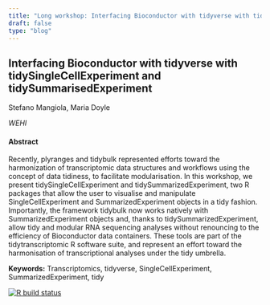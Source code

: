 ```yaml
---
title: "Long workshop: Interfacing Bioconductor with tidyverse with tidySingleCellExperiment and tidySummarisedExperiment"
draft: false
type: "blog"
---
```


## Interfacing Bioconductor with tidyverse with tidySingleCellExperiment and tidySummarisedExperiment

Stefano Mangiola, Maria Doyle

_WEHI_

#### Abstract

Recently, plyranges and tidybulk represented efforts toward the harmonization of transcriptomic data structures and workflows using the concept of data tidiness, to facilitate modularisation. In this workshop, we present tidySingleCellExperiment and tidySummarizedExperiment, two R packages that allow the user to visualise and manipulate SingleCellExperiment and SummarizedExperiment objects in a tidy fashion. Importantly, the framework tidybulk now works natively with SummarizedExperiment objects and, thanks to tidySummarizedExperiment, allow tidy and modular RNA sequencing analyses without renouncing to the efficiency of Bioconductor data containers. These tools are part of the tidytranscriptomic R software suite, and represent an effort toward the harmonisation of transcriptional analyses under the tidy umbrella.

**Keywords:** Transcriptomics, tidyverse, SingleCellExperiment, SummarizedExperiment, tidy

[![R build status](https://github.com/stemangiola/bioc2021_tidytranscriptomics/workflows/.github/workflows/basic_checks.yaml/badge.svg)](https://github.com/stemangiola/bioc2021_tidytranscriptomics/actions)

